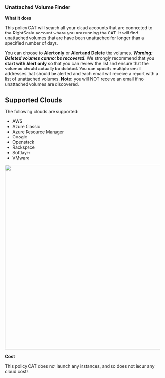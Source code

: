 ### Unattached Volume Finder

**What it does**

This policy CAT will search all your cloud accounts that are connected to the RightScale account where you are running the CAT. It will find unattached volumes that are have been unattached for longer than a specified number of days.

You can choose to **Alert only** or **Alert and Delete** the volumes. **_Warning: Deleted volumes cannot be recovered_**.  We strongly recommend that you **start with Alert only** so that you can review the list and ensure that the volumes should actually be deleted. You can specify multiple email addresses that should be alerted and each email will receive a report with a list of unattached volumes. **Note:** you will NOT receive an email if no unattached volumes are discovered. 


## Supported Clouds
The following clouds are supported:
- AWS
- Azure Classic
- Azure Resource Manager
- Google
- Openstack
- Rackspace
- Softlayer
- VMware
<img src="imgs/volume_email_screenshot.png" width="600">

**Cost**

This policy CAT does not launch any instances, and so does not incur any cloud costs.
